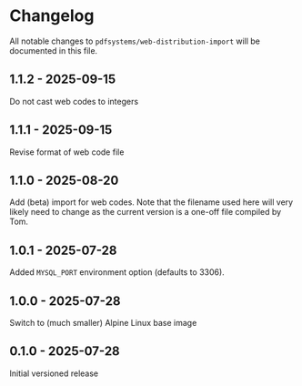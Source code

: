 # Changelog

All notable changes to `pdfsystems/web-distribution-import` will be documented in this file.

## 1.1.2 - 2025-09-15

Do not cast web codes to integers

## 1.1.1 - 2025-09-15

Revise format of web code file

## 1.1.0 - 2025-08-20

Add (beta) import for web codes. Note that the filename used here will very likely need to change as the current version is a one-off file compiled by Tom.

## 1.0.1 - 2025-07-28

Added `MYSQL_PORT` environment option (defaults to 3306).

## 1.0.0 - 2025-07-28

Switch to (much smaller) Alpine Linux base image

## 0.1.0 - 2025-07-28

Initial versioned release
